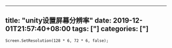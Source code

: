 ﻿
---
title: "unity设置屏幕分辨率"
date: 2019-12-01T21:57:40+08:00
tags: ["]
categories: ["]
---

<!--more-->


```
Screen.SetResolution(128 * 6, 72 * 6, false);
```
